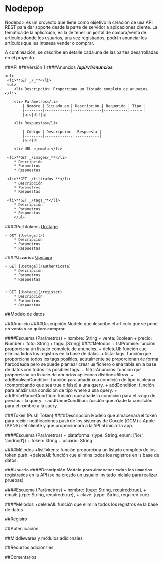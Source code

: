 # Nodepop

Nodepop, es un proyecto que tiene como objetivo la creación de una API REST para dar soporte desde la parte de servidor a aplicaciones cliente. La temática de la aplicación, es la de tener un portal de compra/venta de artículos donde los usuarios, una vez registrados, podrán anunciar los artículos que les interesa vender o comprar.

A continuación, se describe en detalle cada una de las partes desarrolladas en el proyecto.

##API
###Versión 1
####Anuncios **_/api/v1/anuncios_**

    <ul>
     <li>**GET _/_**</li>
     <ul>
        <li> Descripción: Proporciona un listado completo de anuncios.</li>

        <li> Parámetros</li>
            | Nombre | Situado en | Descripción | Requerido | Tipo |
            |--------|------------|-------------|-----------|------|
            |a|s|d|f|g|

        <li> Respuestas</li>

            | Código | Descripción | Respuesta |
            |--------|-------------|-----------|
            |a|s|d|

        <li> URL ejemplo:</li>

     <li>**GET _/images/_**</li>
        * Descripción
        * Parámetros
        * Respuestas

     <li>**GET _/filtrados_**</li>
        * Descripción
        * Parámetros
        * Respuestas

     <li>**GET _/tags_**</li>
        * Descripción
        * Parámetros
        * Respuestas
        </ul>

####Pushtokens [Upstage](/api/v1/pushTokens)

    + GET [Upstage](/)
        * Descripción
        * Parámetros
        * Respuestas

####Usuarios [Upstage](/api/v1/usuarios)

    + GET [Upstage](/authenticate)
        * Descripción
        * Parámetros
        * Respuestas


    + GET [Upstage](/register)
        * Descripción
        * Parámetros
        * Respuestas

##Modelo de datos

###Anuncio
####Descripción
Modelo que describe el artículo que se pone en venta o se quiere comprar.

####Esquema (Parámetros)
    + nombre: String
    + venta: Boolean
    + precio: Number
    + foto: String
    + tags: [String]
####Métodos
    + listPromise: función proporciona un listado completo de anuncios.
    + deleteAll: función que elimina todos los registros en la base de datos.
    + listarTags: función que proporciona todos los tags posibles, acutalmente se proporcionan de forma harcodeada pero se puede plantear crear un fichero o una tabla en la base de datos con todos los posibles tags.
    + filtrarAnuncios: función que proporciona un listado de anuncios aplicando distitnos filtros.
    + addBooleanCondition: función para añadir una condición de tipo booleana (comprobando que sea true o false) a una query.
    + addCondition: función para añadir una condición de tipo where a una query.
    + addPriceRanceCondition: función que añade la condición para el rango de precios a la query.
    + addNameCondition: función que añade la condición para el nombre a la query.

###Token (Push Token)
####Descripción
Modelo que almacenará el token para recibir notificaciones push de los sistemas de Google (GCM) o Apple (APNS) del cliente y que proporcionará a la API  al iniciar la app.

####Esquema (Parámetros)
    + plataforma: {type: String, enum: ['ios', 'android']}
    + token: String
    + usuario: String

####Métodos
    +listTokens: función proporciona un listado completo de los token push.
    +deleteAll: función que elimina todos los registros en la base de datos.

###Usuario
####Descripción
Modelo para almacenar todos los usuarios registrados en la API (se ha creado un usuario invitado iniciale para realizar pruebas)

####Esquema (Parámetros)
    + nombre: {type: String, required:true},
    + email: {type: String, required:true},
    + clave: {type: String, required:true}

####Métodos
    +deleteAll: función que elimina todos los registros en la base de datos.

##Registro

##Autenticación

##Middlewares y módulos adicionales

##Recursos adicionales

##Comentarios